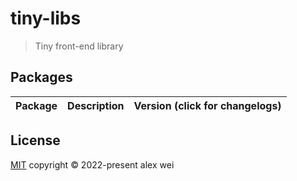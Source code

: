 # tiny-libs

> Tiny front-end library

## Packages

| Package | Description | Version (click for changelogs) |
| ------- | :---------- | :----------------------------- |

## License

[MIT](./LICENSE) copyright © 2022-present alex wei
